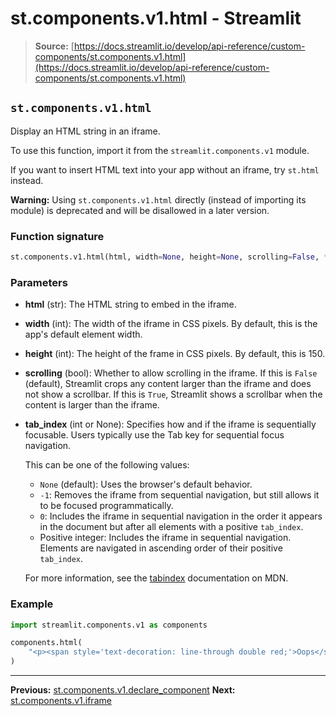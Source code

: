 # st.components.v1.html - Streamlit

> **Source:** [https://docs.streamlit.io/develop/api-reference/custom-components/st.components.v1.html](https://docs.streamlit.io/develop/api-reference/custom-components/st.components.v1.html)

## `st.components.v1.html`

Display an HTML string in an iframe.

To use this function, import it from the `streamlit.components.v1` module.

If you want to insert HTML text into your app without an iframe, try `st.html` instead.

**Warning:** Using `st.components.v1.html` directly (instead of importing its module) is deprecated and will be disallowed in a later version.

### Function signature

```python
st.components.v1.html(html, width=None, height=None, scrolling=False, *, tab_index=None)
```

### Parameters

*   **html** (str): The HTML string to embed in the iframe.
*   **width** (int): The width of the iframe in CSS pixels. By default, this is the app's default element width.
*   **height** (int): The height of the frame in CSS pixels. By default, this is 150.
*   **scrolling** (bool): Whether to allow scrolling in the iframe. If this is `False` (default), Streamlit crops any content larger than the iframe and does not show a scrollbar. If this is `True`, Streamlit shows a scrollbar when the content is larger than the iframe.
*   **tab_index** (int or None): Specifies how and if the iframe is sequentially focusable. Users typically use the Tab key for sequential focus navigation.

    This can be one of the following values:

    *   `None` (default): Uses the browser's default behavior.
    *   `-1`: Removes the iframe from sequential navigation, but still allows it to be focused programmatically.
    *   `0`: Includes the iframe in sequential navigation in the order it appears in the document but after all elements with a positive `tab_index`.
    *   Positive integer: Includes the iframe in sequential navigation. Elements are navigated in ascending order of their positive `tab_index`.

    For more information, see the [tabindex](https://developer.mozilla.org/en-US/docs/Web/HTML/Global_attributes/tabindex) documentation on MDN.

### Example

```python
import streamlit.components.v1 as components

components.html(
    "<p><span style='text-decoration: line-through double red;'>Oops</span>!</p>"
)
```

---

**Previous:** [st.components.v1​.declare\_component](/develop/api-reference/custom-components/st.components.v1.declare_component)
**Next:** [st.components.v1.iframe](/develop/api-reference/custom-components/st.components.v1.iframe)
